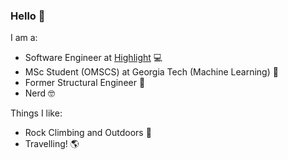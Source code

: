 ### Hello 🍁

I am a:
- Software Engineer at [Highlight](https://www.letshighlight.com/) :computer:
- MSc Student (OMSCS) at Georgia Tech (Machine Learning) :floppy_disk:
- Former Structural Engineer :bridge_at_night:
- Nerd 🤓

Things I like:
- Rock Climbing and Outdoors :sunrise_over_mountains:
- Travelling! :earth_americas:
